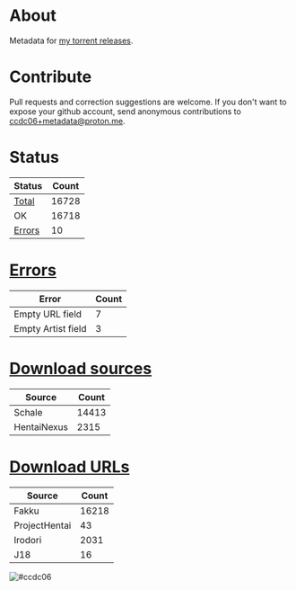 # About
Metadata for [my torrent releases](https://sukebei.nyaa.si/?q=CCDC06).

# Contribute
Pull requests and correction suggestions are welcome. If you don't want to expose your github account, send anonymous contributions to [ccdc06+metadata@proton.me](mailto:ccdc06+metadata@proton.me).

<!-- [Status] -->
# Status
|Status|Count|
|-|-|
|[Total](indexes/list.csv)|16728|
|OK|16718|
|[Errors](indexes/errors.csv)|10|

# [Errors](indexes/errors.csv)
|Error|Count|
|-|-|
|Empty URL field|7|
|Empty Artist field|3|

# [Download sources](indexes/downloadSource.csv)
|Source|Count|
|-|-|
|Schale|14413|
|HentaiNexus|2315|

# [Download URLs](indexes/urlSource.csv)
|Source|Count|
|-|-|
|Fakku|16218|
|ProjectHentai|43|
|Irodori|2031|
|J18|16|
<!-- [/Status] -->

![#ccdc06](https://placehold.co/15x15/ccdc06/ccdc06.png)
